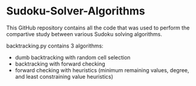 # Sudoku-Solver-Algorithms

This GitHub repository contains all the code that was used to perform the compartive study between various Sudoku solving algorithms.

backtracking.py contains 3 algorithms:
  - dumb backtracking with random cell selection
  - backtracking with forward checking
  - forward checking with heuristics (minimum remaining values, degree, and least constraining value heuristics)

